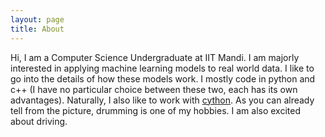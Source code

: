 ```yaml
---
layout: page
title: About
---
```


Hi, I am a Computer Science Undergraduate at IIT Mandi.
I am majorly interested in applying machine learning models
to real world data. I like to go into the details of how these
models work. 
I mostly code in python and c++ (I have no particular 
choice between these two, each has its own advantages). Naturally, I
also like to work with [cython](https://cython.org/).
As you can already tell from the picture, drumming is one of my hobbies.
I am also excited about driving.